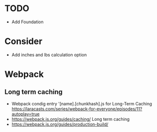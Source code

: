 # TODO
* Add Foundation

# Consider
* Add inches and lbs calculation option

# Webpack
## Long term caching
* Webpack condig entry  '[name].[chunkhash].js for Long-Term Caching https://laracasts.com/series/webpack-for-everyone/episodes/11?autoplay=true
* https://webpack.js.org/guides/caching/ Long term caching
* https://webpack.js.org/guides/production-build/

